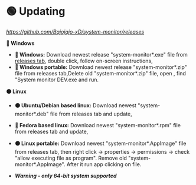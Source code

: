 # 🟢 Updating
*https://github.com/Bajojajo-xD/system-monitor/releases*   

**🔵 Windows**

- **🔵 Windows:** Download newest release "system-monitor*.exe" file from [releases tab](https://github.com/Bajojajo-xD/system-monitor/releases), double click, follow on-screen instructions,
- **🔵 Windows portable:** Download newest release "system-monitor*.zip" file from releases tab,Delete old "system-monitor*.zip" file,  open , find "System monitor DEV.exe and run.

**🟠 Linux**

- **🟠 Ubuntu/Debian based linux:** Download newest "system-monitor*.deb" file from releases tab and update,
- **🧿 Fedora based linux:** Download newest "system-monitor*.rpm" file from releases tab and update,
- **🟠 Linux portable:** Download newest "system-monitor*.AppImage" file from releases tab, then right click -> properties -> permissions -> check "allow executing file as program". Remove old "system-monitor*.AppImage". After it run app clicking on file.

- ***Warning - only 64-bit system supported***
